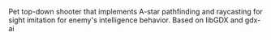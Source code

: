 Pet top-down shooter that implements A-star pathfinding and raycasting for
sight imitation for enemy's intelligence behavior.
Based on libGDX and gdx-ai
